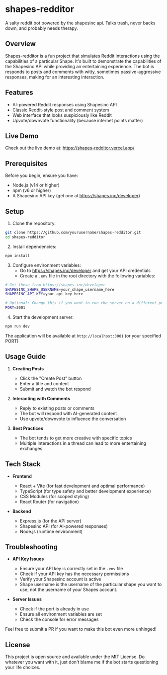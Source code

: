 # shapes-redditor

A salty reddit bot powered by the shapesinc api. Talks trash, never backs down, and probably needs therapy.

## Overview
Shapes-redditor is a fun project that simulates Reddit interactions using the capabilities of a particular Shape. It's built to demonstrate the capabilities of the Shapesinc API while providing an entertaining experience. The bot is responds to posts and comments with witty, sometimes passive-aggressive responses, making for an interesting interaction.

## Features
- AI-powered Reddit responses using Shapesinc API
- Classic Reddit-style post and comment system
- Web interface that looks suspiciously like Reddit
- Upvote/downvote functionality (because internet points matter)

## Live Demo
Check out the live demo at: https://shapes-redditor.vercel.app/

## Prerequisites
Before you begin, ensure you have:
- Node.js (v14 or higher)
- npm (v6 or higher)
- A Shapesinc API key (get one at https://shapes.inc/developer)

## Setup
1. Clone the repository:
```bash
git clone https://github.com/yourusername/shapes-redditor.git
cd shapes-redditor
```

2. Install dependencies:
```bash
npm install
```

3. Configure environment variables:
   - Go to https://shapes.inc/developer and get your API credentials
   - Create a `.env` file in the root directory with the following variables:
```bash
# Get these from https://shapes.inc/developer
SHAPESINC_SHAPE_USERNAME=your_shape_username_here
SHAPESINC_API_KEY=your_api_key_here

# Optional: Change this if you want to run the server on a different port
PORT=3001
```

4. Start the development server:
```bash
npm run dev
```

The application will be available at `http://localhost:3001` (or your specified PORT)

## Usage Guide
1. **Creating Posts**
   - Click the "Create Post" button
   - Enter a title and content
   - Submit and watch the bot respond

2. **Interacting with Comments**
   - Reply to existing posts or comments
   - The bot will respond with AI-generated content
   - Use upvote/downvote to influence the conversation

3. **Best Practices**
   - The bot tends to get more creative with specific topics
   - Multiple interactions in a thread can lead to more entertaining exchanges

## Tech Stack
- **Frontend**
  - React + Vite (for fast development and optimal performance)
  - TypeScript (for type safety and better development experience)
  - CSS Modules (for scoped styling)
  - React Router (for navigation)

- **Backend**
  - Express.js (for the API server)
  - Shapesinc API (for AI-powered responses)
  - Node.js (runtime environment)

## Troubleshooting
- **API Key Issues**
  - Ensure your API key is correctly set in the `.env` file
  - Check if your API key has the necessary permissions
  - Verify your Shapesinc account is active
  - Shape username is the username of the particular shape you want to use, not the username of your Shapes account.

- **Server Issues**
  - Check if the port is already in use
  - Ensure all environment variables are set
  - Check the console for error messages



Feel free to submit a PR if you want to make this bot even more unhinged!

## License
This project is open source and available under the MIT License. Do whatever you want with it, just don't blame me if the bot starts questioning your life choices.


